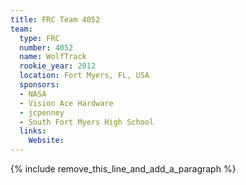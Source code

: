 ```yaml
---
title: FRC Team 4052
team:
  type: FRC
  number: 4052
  name: WolfTrack
  rookie_year: 2012
  location: Fort Myers, FL, USA
  sponsors:
  - NASA
  - Vision Ace Hardware
  - jcpenney
  - South Fort Myers High School
  links:
    Website:
---
```


{% include remove_this_line_and_add_a_paragraph %}